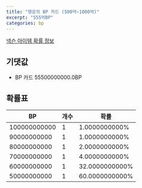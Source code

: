 ```yaml
---
title: "행운의 BP 카드 (500억~1000억)"
excerpt: "555억BP"
categories: bp
---
```

[넥슨 아이템 확률 정보](http://iteminfo.nexon.com/probability/fo4?sn=6391)

## 기댓값
  - BP 카드 55500000000.0BP

## 확률표

|BP|개수|확률|
|---|---|---|
|100000000000|1|1.0000000000%|
|90000000000|1|1.0000000000%|
|80000000000|1|2.0000000000%|
|70000000000|1|4.0000000000%|
|60000000000|1|32.0000000000%|
|50000000000|1|60.0000000000%|

